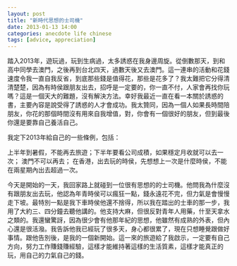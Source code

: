 ```yaml
---
layout: post
title: "新時代思想的士司機"
date: 2013-01-13 14:00
categories: anecdote life chinese
tags: [advice, appreciation]
---
```


踏入2013年，遊玩過，玩到生病過，太多誘惑在我身邊周旋。從倒數那天，到和高中同學去澳門，之後再到台北四天，過數天後又去澳門。這一連串的活動和花錢速度令我一直自我反省，到底那些錢是值得花，那些是花多了？我太難把它分得清清楚楚，因為有時侯跟朋友出去，招呼是一定要的，你一直不付，人家會再找你玩嗎？這是一個天大的難題，沒有解決方法。幸好我最近一直在看一本關於誘惑的書，主要內容是說受得了誘惑的人才會成功。我太贊同，因為一個人如果長時間陪朋友，你花的那個時間沒有用來自我增值，對，你會有一個很好的朋友，但到最後你還是要靠自己養活自己。

我定下2013年給自己的一些條例，包括：

上半年到暑假，不能再去旅遊；下半年要看公司成積，如果穩定月收就可以去一次；
澳門不可以再去；
在香港，出去玩的時侯，先想想上一次是什麼時侯，不能在兩星期內出去超過一次。


今天是開始的一天，我回家路上就碰到一位很有思想的的士司機。他問我為什麼沒有跟朋友出去玩，他認為年青時侯可以瘋狂一點，錢永遠花不完，但力氣是會慢慢走下坡。最特別一點是我下車時侯他還不捨得，所以我在踏出的士車的那一步，我用了大約三、四分鐘去聽他講的。他支持大麻，但很反對青年人用藥，什至天拿水之類的。我還蠻驚訝，因為很少會有他那年紀的思想，他雖然有成熟的外表，但內心還是很活潑。我告訴他我已經玩了很多天，身心都很累了，現在只想睡覺跟做好事情。跟他告別後，是我的一個新開始。這一來的旅遊給了我啟示，一定要有自己方向，努力工作賺錢賺經驗，這樣才能維持著這樣的生活質素，這樣才能真正的玩，用自己的力氣自己的錢。